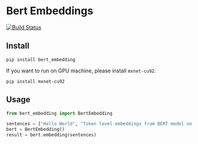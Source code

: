 # Bert Embeddings

[![Build Status](https://travis-ci.org/imgarylai/bert_embedding.svg?branch=master)](https://travis-ci.org/imgarylai/bert_embedding)

## Install

```
pip install bert_embedding
```
If you want to run on GPU machine, please install `mxnet-cu92`.

```
pip install mxnet-cu92
```

## Usage

```python
from bert_embedding import BertEmbedding

sentences = ["Hello World", "Token level embeddings from BERT model on mxnet and gluonnlp"]
bert = BertEmbedding()
result = bert.embedding(sentences)
```